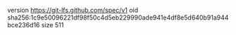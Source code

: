 version https://git-lfs.github.com/spec/v1
oid sha256:1c9e50096221df98f50c4d5eb229990ade941e4df8e5d640b91a944bce236d16
size 511
